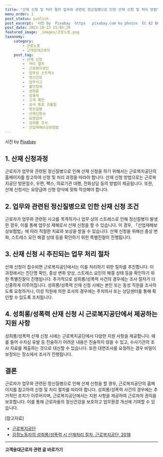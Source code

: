 ```yaml
---
title: "산재 신청 및 처리 절차 업무와 관련된 정신질병으로 인한 산재 신청 및 처리 방법"
menu_order: 1
post_status: publish
post_excerpt: '사진 by  Pixabay  https   pixabay.com ko photos  EC 82 B0 EC 9E AC  EB 8B A4 EC 9E 91  EC 9C A0 EC 9A A9  ED 9A 8C EC 82 AC  EC 82 B0 EC 9E AC EC 8B 9D  EC 9D B8 EC A0 9C  EC A7 88 EB AC B8 1799183  '
post_date: 2023-10-23 15:05:29
featured_image: _images/근로노동.png
taxonomy:
    category:
        - 근로노동
        - 고객응대근로자
    post_tag:
        - 산재 신청
        -  처리 절차
        -  근로복지공단
        -  업무상 스트레스
        -  정신건강
        -  업무사고
        -  불안장애
        -  성희롱
        -  성폭력
        -  고객 폭언
        -  상사 동료 괴롭힘
        -  정신질병
        -  산재신청서
        -  요양급여
        -  성희롱 조사
        -  산업재해보상보험법
---
```



사진 by [Pixabay](https://pixabay.com/ko/photos/%EC%82%B0%EC%9E%AC-%EB%8B%A4%EC%9E%91-%EC%9C%A0%EC%9A%A9-%ED%9A%8C%EC%82%AC-%EC%82%B0%EC%9E%AC%EC%8B%9D-%EC%9D%B8%EC%A0%9C-%EC%A7%88%EB%AC%B8-1799183/)

## 1. 산재 신청과정

근로자가 업무와 관련된 정신질병으로 인해 산재 신청을 하기 위해서는 근로복지공단의 홈페이지를 참고하여 신청 및 처리 과정을 따라야 합니다. 산재 신청 방법으로는 근로복지공단 방문접수, 우편, 팩스, 의료기관 대행, 전화상담 등의 방법이 제공됩니다. 또한, 산재 신청서는 요양급여 신청 양식에 맞춰 작성해야 합니다.

## 2. 업무와 관련된 정신질병으로 인한 산재 신청 조건

근로자가 업무와 관련된 사고를 목격하거나 업무 상의 스트레스로 인해 정신질병이 발생한 경우, 이를 통해 업무상 재해로서 산재 신청을 할 수 있습니다. 이 경우, 「산업재해보상보험법」에 따라 적절한 치료와 보상을 받을 수 있습니다. 산재 신청을 위해선 증상 변화, 스트레스 요인 해결 상태 등을 확인하기 위한 특별진찰이 진행됩니다.

## 3. 산재 신청 시 추진되는 업무 처리 절차

산재 신청이 접수되면 근로복지공단에서는 이를 처리하기 위한 절차를 추진합니다. 이 과정에서는 진단명 확인, 증상 변화 양상, 스트레스 요인의 해결 상태 등을 확인하기 위한 특별진찰이 진행됩니다. 추가적으로 성희롱/성폭력 사건의 경우에는 조사 절차가 더 신중하게 이루어집니다. 성희롱/성폭력 산재 신청 시에는 본인 또는 동성 직원을 조사하도록 요청하거나, 이성 직원에 의한 조사의 경우에는 주치의사 또는 상담센터를 통해 확인할 수 있도록 조치됩니다.

## 4. 성희롱/성폭력 산재 신청 시 근로복지공단에서 제공하는 지원 사항

성희롱/성폭력 산재 신청 시에는 근로복지공단에서 다양한 지원 사항을 제공합니다. 예를 들어 수치심 유발 등 진술하기 어려운 내용은 진술하지 않을 수 있고, 수사기관의 조사 자료를 제출하는 것으로 대신할 수 있습니다. 또한 대면조사를 요청하는 경우 비밀이 보장되는 장소에서 조사가 진행됩니다.

## 결론

근로자가 업무와 관련된 정신질병으로 인해 산재 신청을 할 경우, 근로복지공단의 홈페이지를 참고하여 신청 및 처리 절차를 따라야 합니다. 성희롱/성폭력 사건의 경우에는 추가적인 조치가 이루어지며, 근로복지공단에서는 지원 사항을 제공하여 근로자의 권익을 보호합니다. 이를 통해 근로자들의 정신건강을 보호하고 업무환경 개선에 기여할 수 있습니다.

[참고자료]
- [근로복지공단](http://total.kcomwel.or.kr)
- [감정노동자의 성희롱/성폭력 시 산재처리 절차, 근로복지공단, 2018](http://www.kcomwel.or.kr/home/totalService/totalServiceList.do?menuId=M002003001)
<!-- wp:separator -->
<hr class="wp-block-separator has-alpha-channel-opacity"/>
<!-- /wp:separator -->

<!-- wp:group {"backgroundColor":"base","layout":{"type":"constrained"}} -->
<div class="wp-block-group has-base-background-color has-background"><!-- wp:paragraph {"align":"center","fontSize":"medium"} -->
<p class="has-text-align-center has-large-font-size"><strong>고객응대근로자 관련 글 바로가기</strong></p>
<!-- /wp:paragraph -->


<!-- wp:latest-posts {"categories":[{"id":9570,"count":19,"description":"","link":"https://uknowlaw.com/category/%ea%b3%a0%ea%b0%9d%ec%9d%91%eb%8c%80%ea%b7%bc%eb%a1%9c%ec%9e%90/","name":"고객응대근로자","slug":"고객응대근로자","taxonomy":"category","parent":0,"meta":[],"_links":{"self":[{"href":"https://uknowlaw.com/wp-json/wp/v2/categories/9570"}],"collection":[{"href":"https://uknowlaw.com/wp-json/wp/v2/categories"}],"about":[{"href":"https://uknowlaw.com/wp-json/wp/v2/taxonomies/category"}],"wp:post_type":[{"href":"https://uknowlaw.com/wp-json/wp/v2/posts?categories=9570"}],"curies":[{"name":"wp","href":"https://api.w.org/{rel}","templated":true}]}}],"postsToShow":100,"excerptLength":28,"postLayout":"grid","columns":2,"featuredImageAlign":"left","featuredImageSizeSlug":"large","fontSize":18px} /--></div>
<!-- /wp:group -->